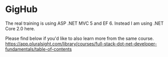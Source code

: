 # GigHub

The real training is using ASP .NET MVC 5 and EF 6. Instead I am using .NET Core 2.0 here.

Please find below if you'd like to also learn more from the same course. 
https://app.pluralsight.com/library/courses/full-stack-dot-net-developer-fundamentals/table-of-contents
